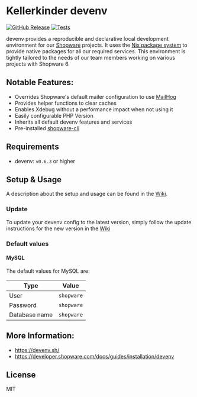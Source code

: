 # Kellerkinder devenv
[![GitHub Release](https://img.shields.io/github/v/release/kellerkinderDE/devenv-shopware.svg?style=flat)](https://github.com/kellerkinderDE/devenv-shopware/releases)
[![Tests](https://github.com/kellerkinderDE/devenv-shopware/actions/workflows/test_examples.yml/badge.svg)](https://github.com/kellerkinderDE/devenv-shopware/actions/workflows/test_examples.yml)

devenv provides a reproducible and declarative local development environment for our [Shopware](https://www.shopware.com) projects.
It uses the [Nix package system](https://nixos.org/) to provide native packages for all our required services. This environment is
tightly tailored to the needs of our team members working on various projects with Shopware 6.

## Notable Features:
- Overrides Shopware's default mailer configuration to use [MailHog](https://github.com/mailhog/MailHog)
- Provides helper functions to clear caches
- Enables Xdebug without a performance impact when not using it
- Easily configurable PHP Version
- Inherits all default devenv features and services
- Pre-installed [shopware-cli](https://sw-cli.fos.gg/)

## Requirements
* devenv: `v0.6.3` or higher

## Setup & Usage
A description about the setup and usage can be found in the [Wiki](https://github.com/kellerkinderDE/devenv-shopware/wiki).

### Update
To update your devenv config to the latest version, simply follow the update instructions for the new version in the [Wiki](https://github.com/kellerkinderDE/devenv-shopware/wiki/Update)

### Default values
#### MySQL
The default values for MySQL are:

| Type          | Value      |
|---------------|------------|
| User          | `shopware` |
| Password      | `shopware` |
| Database name | `shopware` |

## More Information:
- https://devenv.sh/
- https://developer.shopware.com/docs/guides/installation/devenv

## License
MIT
